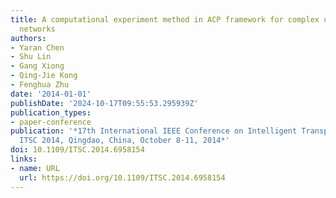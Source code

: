 ```yaml
---
title: A computational experiment method in ACP framework for complex urban traffic
  networks
authors:
- Yaran Chen
- Shu Lin
- Gang Xiong
- Qing-Jie Kong
- Fenghua Zhu
date: '2014-01-01'
publishDate: '2024-10-17T09:55:53.295939Z'
publication_types:
- paper-conference
publication: '*17th International IEEE Conference on Intelligent Transportation Systems,
  ITSC 2014, Qingdao, China, October 8-11, 2014*'
doi: 10.1109/ITSC.2014.6958154
links:
- name: URL
  url: https://doi.org/10.1109/ITSC.2014.6958154
---
```

